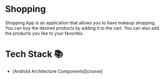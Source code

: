# Shopping
Shopping App is an application that allows you to have makeup shopping. You can buy the desired products by adding it to the cart. You can also add the products you like to your favorites.
# Tech Stack 📚
- [Android Architecture Components][course]
